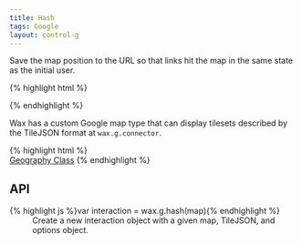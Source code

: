 ```yaml
---
title: Hash
tags: Google
layout: control-g
---
```


Save the map position to the URL so that links hit the map in the same state as
the initial user.

{% highlight html %}
<html>
<head>
  <script
    src='http://maps.google.com/maps/api/js?sensor=false'
    type='text/javascript'></script>
  <script
    src='wax/dist/wax.g.min.js'
    type='text/javascript'></script>
  <link
    href='wax/theme/controls.css'
    rel='stylesheet'
    type='text/css' />
{% endhighlight %}

Wax has a custom Google map type that can display tilesets described by
the TileJSON format at `wax.g.connector`.

<div class='live'>
{% highlight html %}
<div id='map-div'></div>
<a
  class='attribution'
  href='http://mapbox.com/tileset/geography-class'>Geography Class</a>
<script>
wax.tilejson('http://api.tiles.mapbox.com/v2/mapbox.geography-class.jsonp',
  function(tilejson) {
  var map = new google.maps.Map(
    document.getElementById('map-div'), {
      center: new google.maps.LatLng(0, 0),
      disableDefaultUI: true,
      zoom: 1,
      mapTypeId: google.maps.MapTypeId.ROADMAP });
  map.mapTypes.set('mb', new wax.g.connector(tilejson));
  map.setMapTypeId('mb');
  wax.g.hash(map);
});
</script>
{% endhighlight %}
</div>

## API

<dl>
  <dt>{% highlight js %}var interaction = wax.g.hash(map){% endhighlight %}</dt>
  <dd>
    Create a new interaction object with a given map, TileJSON, and options object.
  </dd>
</dl>

